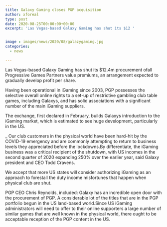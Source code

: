 ```yaml
---
title: Galaxy Gaming closes PGP acquisition
author: xforeal 
type: post
date: 2020-08-25T00:00:00+00:00
excerpt: 'Las Vegas-based Galaxy Gaming has shut its $12 '


image : images/news/2020/08/galazygaming.jpg
categories:
  - news

---
```

Las Vegas-based Galaxy Gaming has shut its $12.4m procurement ofall Progressive Games Partners value premiums, an arrangement expected to gradually develop profit per share. 

Having been operational in iGaming since 2003, PGP possesses the selective overall online rights to a set-up of restrictive gambling club table games, including Galaxys, and has solid associations with a significant number of the main iGaming suppliers. 

The exchange, first declared in February, builds Galaxys introduction to the iGaming market, which is estimated to see huge development, particularly in the US. 

_ Our club customers in the physical world have been hard-hit by the COVID-19 emergency and are commonly attempting to return to business levels they appreciated before the lockdowns.By differentiate, the iGaming business was a critical recipient of the shutdown, with US incomes in the second quarter of 2020 expanding 250&percnt; over the earlier year, said Galaxy president and CEO Todd Cravens. 

We accept that more US states will consider authorizing iGaming as an approach to forestall the duty income misfortunes that happen when physical club are shut. 

PGP CEO Chris Reynolds, included: Galaxy has an incredible open door with the procurement of PGP. A considerable lot of the titles that are in the PGP portfolio begun in the US land-based world.Since US iGaming administrators will need to offer to their online supporters a large number of similar games that are well known in the physical world, there ought to be acceptable reception of the PGP content in the US.